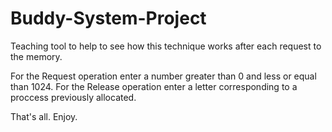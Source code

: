 # Buddy-System-Project
Teaching tool to help to see how this technique works after each request to the memory.

For the Request operation enter a number greater than 0 and less or equal than 1024.
For the Release operation enter a letter corresponding to a proccess previously allocated.

That's all. Enjoy.
